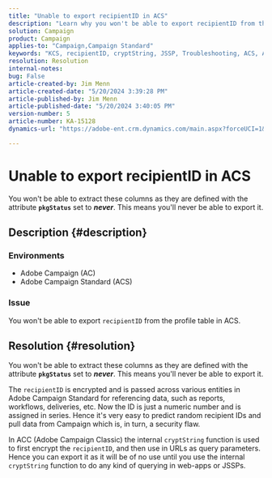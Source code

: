 ```yaml
---
title: "Unable to export recipientID in ACS"
description: "Learn why you won't be able to export recipientID from the profile table in Adobe Campaign Standard (ACS)."
solution: Campaign
product: Campaign
applies-to: "Campaign,Campaign Standard"
keywords: "KCS, recipientID, cryptString, JSSP, Troubleshooting, ACS, Adobe Campaign Standard, AC, Adobe Campaign"
resolution: Resolution
internal-notes: 
bug: False
article-created-by: Jim Menn
article-created-date: "5/20/2024 3:39:28 PM"
article-published-by: Jim Menn
article-published-date: "5/20/2024 3:40:05 PM"
version-number: 5
article-number: KA-15128
dynamics-url: "https://adobe-ent.crm.dynamics.com/main.aspx?forceUCI=1&pagetype=entityrecord&etn=knowledgearticle&id=eb80451f-bf16-ef11-9f8a-6045bd006268"

---
```

# Unable to export recipientID in ACS


You won't be able to extract these columns as they are defined with the attribute <b>`pkgStatus`</b> set to <b>*never</b>*. This means you'll never be able to export it.

## Description {#description}


### <b>Environments</b>

- Adobe Campaign (AC)
- Adobe Campaign Standard (ACS)


### <b>Issue</b>

You won't be able to export `recipientID` from the profile table in ACS.


## Resolution {#resolution}


You won't be able to extract these columns as they are defined with the attribute <b>`pkgStatus`</b> set to <b>*never</b>*. This means you'll never be able to export it.

The `recipientID` is encrypted and is passed across various entities in Adobe Campaign Standard for referencing data, such as reports, workflows, deliveries, etc. Now the ID is just a numeric number and is assigned in series. Hence it's very easy to predict random recipient IDs and pull data from Campaign which is, in turn, a security flaw.

In ACC (Adobe Campaign Classic) the internal `cryptString` function is used to first encrypt the `recipientID`, and then use in URLs as query parameters. Hence you can export it as it will be of no use until you use the internal `cryptString` function to do any kind of querying in web-apps or JSSPs.
